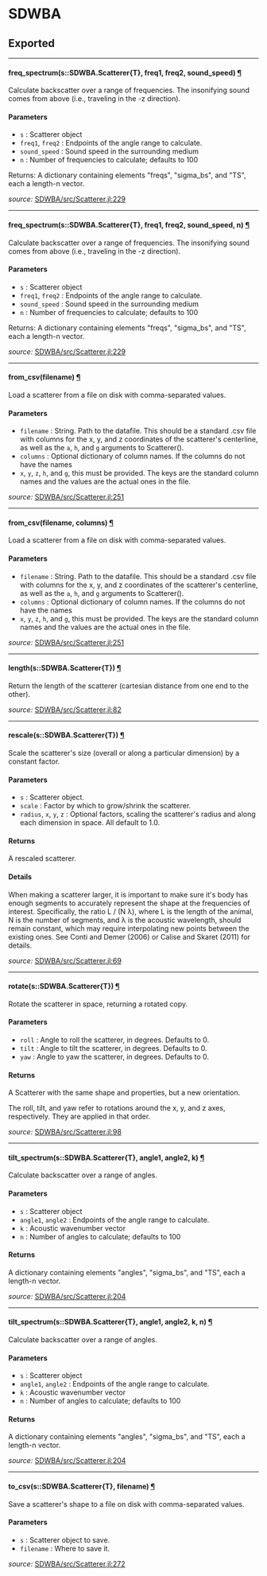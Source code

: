 # SDWBA

## Exported

---

<a id="method__freq_spectrum.1" class="lexicon_definition"></a>
#### freq_spectrum(s::SDWBA.Scatterer{T},  freq1,  freq2,  sound_speed) [¶](#method__freq_spectrum.1)
Calculate backscatter over a range of frequencies.  The insonifying sound comes
from above (i.e., traveling in the -z direction).

#### Parameters
- `s` : Scatterer object
- `freq1`, `freq2` : Endpoints of the angle range to calculate.
- `sound_speed` : Sound speed in the surrounding medium
- `n` : Number of frequencies to calculate; defaults to 100

Returns: A dictionary containing elements "freqs", "sigma_bs", and "TS",
	each a length-n vector.


*source:*
[SDWBA/src/Scatterer.jl:229](https://github.com/ElOceanografo/SDWBA.jl/tree/632e54ce4acc8278adac559476b2aa569a94b941/src/Scatterer.jl#L229)

---

<a id="method__freq_spectrum.2" class="lexicon_definition"></a>
#### freq_spectrum(s::SDWBA.Scatterer{T},  freq1,  freq2,  sound_speed,  n) [¶](#method__freq_spectrum.2)
Calculate backscatter over a range of frequencies.  The insonifying sound comes
from above (i.e., traveling in the -z direction).

#### Parameters
- `s` : Scatterer object
- `freq1`, `freq2` : Endpoints of the angle range to calculate.
- `sound_speed` : Sound speed in the surrounding medium
- `n` : Number of frequencies to calculate; defaults to 100

Returns: A dictionary containing elements "freqs", "sigma_bs", and "TS",
	each a length-n vector.


*source:*
[SDWBA/src/Scatterer.jl:229](https://github.com/ElOceanografo/SDWBA.jl/tree/632e54ce4acc8278adac559476b2aa569a94b941/src/Scatterer.jl#L229)

---

<a id="method__from_csv.1" class="lexicon_definition"></a>
#### from_csv(filename) [¶](#method__from_csv.1)
Load a scatterer from a file on disk with comma-separated values.

#### Parameters
- `filename` : String.  Path to the datafile.  This should be a standard .csv file 
with columns for the x, y, and z coordinates of the scatterer's centerline, as well
as the `a`, `h`, and `g` arguments to Scatterer().
- `columns` : Optional dictionary of column names. If the columns do not have the names 
- `x`, `y`, `z`, `h`, and `g`, this must be provided.  The keys are the standard column
names and the values are the actual ones in the file.


*source:*
[SDWBA/src/Scatterer.jl:251](https://github.com/ElOceanografo/SDWBA.jl/tree/632e54ce4acc8278adac559476b2aa569a94b941/src/Scatterer.jl#L251)

---

<a id="method__from_csv.2" class="lexicon_definition"></a>
#### from_csv(filename,  columns) [¶](#method__from_csv.2)
Load a scatterer from a file on disk with comma-separated values.

#### Parameters
- `filename` : String.  Path to the datafile.  This should be a standard .csv file 
with columns for the x, y, and z coordinates of the scatterer's centerline, as well
as the `a`, `h`, and `g` arguments to Scatterer().
- `columns` : Optional dictionary of column names. If the columns do not have the names 
- `x`, `y`, `z`, `h`, and `g`, this must be provided.  The keys are the standard column
names and the values are the actual ones in the file.


*source:*
[SDWBA/src/Scatterer.jl:251](https://github.com/ElOceanografo/SDWBA.jl/tree/632e54ce4acc8278adac559476b2aa569a94b941/src/Scatterer.jl#L251)

---

<a id="method__length.1" class="lexicon_definition"></a>
#### length(s::SDWBA.Scatterer{T}) [¶](#method__length.1)
Return the length of the scatterer (cartesian distance from one end to the other).


*source:*
[SDWBA/src/Scatterer.jl:82](https://github.com/ElOceanografo/SDWBA.jl/tree/632e54ce4acc8278adac559476b2aa569a94b941/src/Scatterer.jl#L82)

---

<a id="method__rescale.1" class="lexicon_definition"></a>
#### rescale(s::SDWBA.Scatterer{T}) [¶](#method__rescale.1)
Scale the scatterer's size (overall or along a particular dimension) by a 
constant factor.

#### Parameters
- `s` : Scatterer object.
- `scale` : Factor by which to grow/shrink the scatterer.
- `radius`, `x`, `y`, `z` : Optional factors, scaling the scatterer's radius
and along each dimension in space. All default to 1.0.

#### Returns
A rescaled scatterer.

#### Details
When making a scatterer larger, it is important to make sure it's body has enough
segments to accurately represent the shape at the frequencies of interest.
Specifically, the ratio L / (N λ), where L is the length of the animal, N is the
number of segments, and λ is the acoustic wavelength, should remain constant, which
may require interpolating new points between the existing ones. See Conti and 
Demer (2006) or Calise and Skaret (2011) for details.


*source:*
[SDWBA/src/Scatterer.jl:69](https://github.com/ElOceanografo/SDWBA.jl/tree/632e54ce4acc8278adac559476b2aa569a94b941/src/Scatterer.jl#L69)

---

<a id="method__rotate.1" class="lexicon_definition"></a>
#### rotate(s::SDWBA.Scatterer{T}) [¶](#method__rotate.1)
Rotate the scatterer in space, returning a rotated copy.

#### Parameters
- `roll` : Angle to roll the scatterer, in degrees. Defaults to 0.
- `tilt` : Angle to tilt the scatterer, in degrees. Defaults to 0.
- `yaw` : Angle to yaw the scatterer, in degrees. Defaults to 0.

#### Returns
A Scatterer with the same shape and properties, but a new orientation.

The roll, tilt, and yaw refer to rotations around the x, y, and z axes,
respectively. They are applied in that order.


*source:*
[SDWBA/src/Scatterer.jl:98](https://github.com/ElOceanografo/SDWBA.jl/tree/632e54ce4acc8278adac559476b2aa569a94b941/src/Scatterer.jl#L98)

---

<a id="method__tilt_spectrum.1" class="lexicon_definition"></a>
#### tilt_spectrum(s::SDWBA.Scatterer{T},  angle1,  angle2,  k) [¶](#method__tilt_spectrum.1)
Calculate backscatter over a range of angles.

#### Parameters

- `s` : Scatterer object
- `angle1`, `angle2` : Endpoints of the angle range to calculate.
- `k` : Acoustic wavenumber vector
- `n` : Number of angles to calculate; defaults to 100

#### Returns

A dictionary containing elements "angles", "sigma_bs", and "TS",
each a length-n vector.


*source:*
[SDWBA/src/Scatterer.jl:204](https://github.com/ElOceanografo/SDWBA.jl/tree/632e54ce4acc8278adac559476b2aa569a94b941/src/Scatterer.jl#L204)

---

<a id="method__tilt_spectrum.2" class="lexicon_definition"></a>
#### tilt_spectrum(s::SDWBA.Scatterer{T},  angle1,  angle2,  k,  n) [¶](#method__tilt_spectrum.2)
Calculate backscatter over a range of angles.

#### Parameters

- `s` : Scatterer object
- `angle1`, `angle2` : Endpoints of the angle range to calculate.
- `k` : Acoustic wavenumber vector
- `n` : Number of angles to calculate; defaults to 100

#### Returns

A dictionary containing elements "angles", "sigma_bs", and "TS",
each a length-n vector.


*source:*
[SDWBA/src/Scatterer.jl:204](https://github.com/ElOceanografo/SDWBA.jl/tree/632e54ce4acc8278adac559476b2aa569a94b941/src/Scatterer.jl#L204)

---

<a id="method__to_csv.1" class="lexicon_definition"></a>
#### to_csv(s::SDWBA.Scatterer{T},  filename) [¶](#method__to_csv.1)
Save a scatterer's shape to a file on disk with comma-separated values.

#### Parameters
- `s` : Scatterer object to save.
- `filename` : Where to save it.



*source:*
[SDWBA/src/Scatterer.jl:272](https://github.com/ElOceanografo/SDWBA.jl/tree/632e54ce4acc8278adac559476b2aa569a94b941/src/Scatterer.jl#L272)

